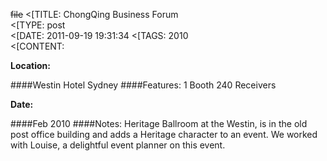 ~~file~~
<[TITLE: 	ChongQing Business Forum	
<[TYPE: 	post	
<[DATE: 	2011-09-19 19:31:34	
<[TAGS: 	2010	
<[CONTENT: 	

**Location:**





####Westin Hotel Sydney
####Features:
1 Booth
240 Receivers

**Date:**





####Feb 2010
####Notes:
Heritage Ballroom at the Westin, is in the old post office building and adds a Heritage character to an event.
We worked with Louise, a delightful event planner on this event.









